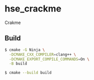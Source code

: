 # hse_crackme
Crakme

## Build

```sh
$ cmake -G Ninja \
  -DCMAKE_CXX_COMPILER=clang++ \
  -DCMAKE_EXPORT_COMPILE_COMMANDS=On \
  -B build

$ cmake --build build
```

